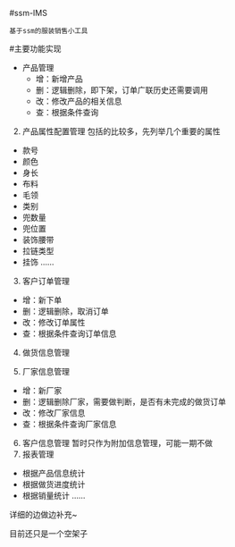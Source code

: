 #ssm-IMS

	基于ssm的服装销售小工具

#主要功能实现

- 产品管理
	- 增：新增产品
	- 删：逻辑删除，即下架，订单广联历史还需要调用
	- 改：修改产品的相关信息
	- 查：根据条件查询

2. 产品属性配置管理
	包括的比较多，先列举几个重要的属性
 - 款号
 - 颜色
 - 身长
 - 布料
 - 毛领
 - 类别
 - 兜数量
 - 兜位置
 - 装饰腰带
 - 拉链类型
 - 挂饰
 ……
3. 客户订单管理
 - 增：新下单
 - 删：逻辑删除，取消订单
 - 改：修改订单属性
 - 查：根据条件查询订单信息
4. 做货信息管理

5. 厂家信息管理
 - 增：新厂家
 - 删：逻辑删除厂家，需要做判断，是否有未完成的做货订单
 - 改：修改厂家信息
 - 查：根据条件查询厂家信息
6. 客户信息管理
暂时只作为附加信息管理，可能一期不做
7. 报表管理
 - 根据产品信息统计
 - 根据做货进度统计
 - 根据销量统计
 ……

详细的边做边补充~


目前还只是一个空架子


